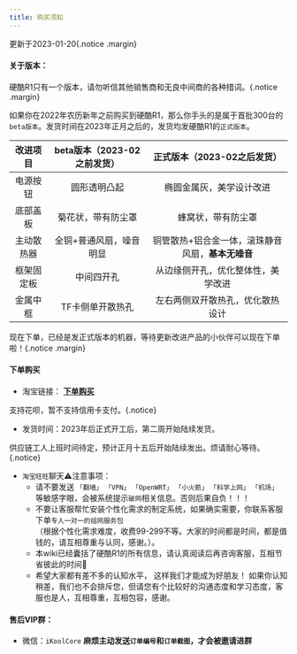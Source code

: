```yaml
---
title: 购买须知
---
```


更新于2023-01-20{.notice .margin}

#### 关于版本：

硬酷R1只有一个版本，请勿听信其他销售商和无良中间商的各种措词。{.notice .margin}

如果你在2022年农历新年之前购买到硬酷R1，那么你手头的是属于首批300台的`beta版本`。发货时间在2023年正月之后的，发货均发硬酷R1的`正式版本`。

|  改进项目  | beta版本（2023-02之前发货） |            正式版本（2023-02之后发货）            |
| :--------: | :-------------------------: | :-----------------------------------------------: |
|  电源按钮  |        圆形透明凸起         |             椭圆金属灰，美学设计改进              |
|  底部盖板  |     菊花状，带有防尘罩      |                蜂窝状，带有防尘罩                 |
| 主动散热器 |   全铜+普通风扇，噪音明显   | 铜管散热+铝合金一体，滚珠静音风扇，**基本无噪音** |
| 框架固定板 |         中间四开孔          |        从边缘侧开孔，优化整体性，美学改进         |
|  金属中框  |      TF卡侧单开散热孔       |         左右两侧双开散热孔，优化散热设计          |

现在下单，已经是发正式版本的机器，等待更新改进产品的小伙伴可以现在下单啦！{.notice .margin}



#### 下单购买

- 淘宝链接：  **[下单购买](https://item.taobao.com/item.htm?ft=t&id=682025492099)**

支持花呗，暂不支持信用卡支付。{.notice}

- 发货时间：2023年后正式开工后，第二周开始陆续发货。

供应链工人上班时间待定，预计正月十五后开始陆续发出。烦请耐心等待。{.notice}

- `淘宝旺旺`聊天⚠️注意事项：
  - 请不要发送 `「翻墙」` `「VPN」` `「OpenWRT」` `「小火箭」` `「科学上网」` `「机场」` 等敏感字眼，会被系统提示`破网`相关信息。否则后果自负！！！
  - 不要让客服帮忙安装个性化需求的制定系统，如果确实需要，你联系客服下单`专人一对一的组网服务包`<br>（根据个性化需求难度，收费99-299不等。大家的时间都是时间，都是值钱的，请互相尊重与认同，感谢。）。
  - 本wiki已经囊括了硬酷R1的所有信息，请认真阅读后再咨询客服，互相节省彼此的时间🙏
  - 希望大家都有差不多的认知水平， 这样我们才能成为好朋友！ 如果你认知稍差，我们也不会排斥您，但请您有个比较好的沟通态度和学习态度，客服也是人，互相尊重，互相包容，感谢。



#### 售后VIP群：

- 微信：`iKoolCore`  **麻烦主动发送`订单编号`和`订单截图`，才会被邀请进群**
